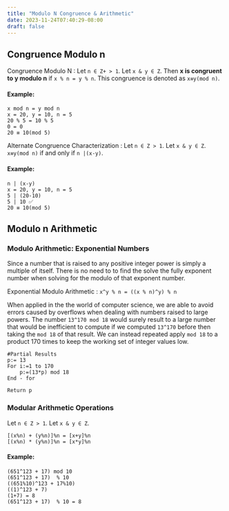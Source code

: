```yaml
---
title: "Modulo N Congruence & Arithmetic"
date: 2023-11-24T07:40:29-08:00
draft: false
---
```


## Congruence Modulo n

Congruence Modulo N
: Let `n ∈ Z+ > 1`. Let `x & y ∈ Z`. Then **x is congruent to y modulo n** if `x % n = y % n`. This congruence is denoted as `x≡y(mod n)`.

#### Example:

```
x mod n = y mod n
x = 20, y = 10, n = 5
20 % 5 = 10 % 5
0 = 0
20 ≡ 10(mod 5)
```

Alternate Congruence Characterization
: Let `n ∈ Z > 1`. Let `x & y ∈ Z`. `x≡y(mod n)` if and only if `n |(x-y)`.

#### Example:

```
n | (x-y)
x = 20, y = 10, n = 5
5 | (20-10)
5 | 10 ✅
20 ≡ 10(mod 5)
```

## Modulo n Arithmetic

### Modulo Arithmetic: Exponential Numbers

Since a number that is raised to any positive integer power is simply a multiple of itself. There is no need to to find the solve the fully exponent number when solving for the modulo of that exponent number.

Exponential Modulo Arithmetic
: `x^y % n = ((x % n)^y) % n`

When applied in the the world of computer science, we are able to avoid errors caused by overflows when dealing with numbers raised to large powers. The number `13^170 mod 18` would surely result to a large number that would be inefficient to compute if we computed `13^170` before then taking the `mod 18` of that result. We can instead repeated apply `mod 18` to a product 170 times to keep the working set of integer values low.

```
#Partial Results
p:= 13
For i:=1 to 170
    p:=(13*p) mod 18
End - for

Return p
```

### Modular Arithmetic Operations

Let `n ∈ Z > 1`. Let `x & y ∈ Z`.

```
[(x%n) + (y%n)]%n = [x+y]%n
[(x%n) * (y%n)]%n = [x*y]%n
```

#### Example:

```
(651^123 + 17) mod 10
(651^123 + 17)  % 10
((651%10)^123 + 17%10)
((1)^123 + 7)
(1+7) = 8
(651^123 + 17)  % 10 = 8
```
